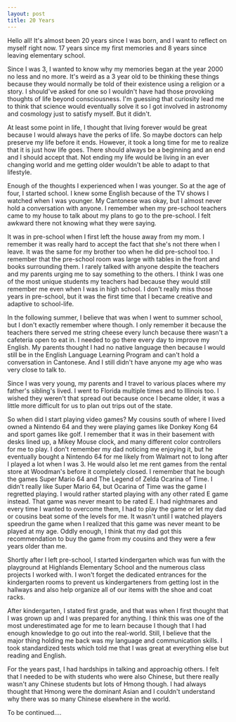 ```yaml
---
layout: post
title: 20 Years
---
```

Hello all! It's almost been 20 years since I was born, and I want to reflect on myself right now. 17 years since my first memories and 8 years since leaving elementary school.

Since I was 3, I wanted to know why my memories began at the year 2000 no less and no more. It's weird as a 3 year old to be thinking these things because they would normally be told of their existence using a religion or a story. I should've asked for one so I wouldn't have had those provoking thoughts of life beyond consciousness. I'm guessing that curiosity lead me to think that science would eventually solve it so I got involved in astronomy and cosmology just to satisfy myself. But it didn't.

At least some point in life, I thought that living forever would be great because I would always have the perks of life. So maybe doctors can help preserve my life before it ends. However, it took a long time for me to realize that it is just how life goes. There should always be a beginning and an end and I should accept that. Not ending my life would be living in an ever changing world and me getting older wouldn't be able to adapt to that lifestyle.

Enough of the thoughts I experienced when I was younger. So at the age of four, I started school. I knew some English because of the TV shows I watched when I was younger. My Cantonese was okay, but I almost never hold a conversation with anyone. I remember when my pre-school teachers came to my house to talk about my plans to go to the pre-school. I felt awkward there not knowing what they were saying.

It was in pre-school when I first left the house away from my mom. I remember it was really hard to accept the fact that she's not there when I leave. It was the same for my brother too when he did pre-school too. I remember that the pre-school room was large with tables in the front and books surrounding them. I rarely talked with anyone despite the teachers and my parents urging me to say something to the others. I think I was one of the most unique students my teachers had because they would still remember me even when I was in high school. I don't really miss those years in pre-school, but it was the first time that I became creative and adaptive to school-life.

 In the following summer, I believe that was when I went to summer school, but I don't exactly remember where though. I only remember it because the teachers there served me string cheese every lunch because there wasn't a cafeteria open to eat in. I needed to go there every day to improve my English. My parents thought I had no native language then because I would still be in the English Language Learning Program and can't hold a conversation in Cantonese. And I still didn't have anyone my age who was very close to talk to.

 Since I was very young, my parents and I travel to various places where my father's sibling's lived. I went to Florida multiple times and to Illinois too. I wished they weren't that spread out because once I became older, it was a little more difficult for us to plan out trips out of the state.

 So when did I start playing video games? My cousins south of where I lived owned a Nintendo 64 and they were playing games like Donkey Kong 64 and sport games like golf. I remember that it was in their basement with desks lined up, a Mikey Mouse clock, and many different color controllers for me to play. I don't remember my dad noticing me enjoying it, but he eventually bought a Nintendo 64 for me likely from Walmart not to long after I played a lot when I was 3. He would also let me rent games from the rental store at Woodman's before it completely closed. I remember that he bough the games Super Mario 64 and The Legend of Zelda Ocarina of Time. I didn't really like Super Mario 64, but Ocarina of Time was the game I regretted playing. I would rather started playing with any other rated E game instead. That game was never meant to be rated E. I had nightmares and every time I wanted to overcome them, I had to play the game or let my dad or cousins beat some of the levels for me. It wasn't until I watched players speedrun the game when I realized that this game was never meant to be played at my age. Oddly enough, I think that my dad got this recommendation to buy the game from my cousins and they were a few years older than me.

 Shortly after I left pre-school, I started kindergarten which was fun with the playground at Highlands Elementary School and the numerous class projects I worked with. I won't forget the dedicated entrances for the kindergarten rooms to prevent us kindergarteners from getting lost in the hallways and also help organize all of our items with the shoe and coat racks.

 After kindergarten, I stated first grade, and that was when I first thought that I was grown up and I was prepared for anything. I think this was one of the most underestimated age for me to learn because I though that I had enough knowledge to go out into the real-world. Still, I believe that the major thing holding me back was my language and communication skills. I took standardized tests which told me that I was great at everything else but reading and English.

 For the years past, I had hardships in talking and approachig others. I felt that I needed to be with students who were also Chinese, but there really wasn't any Chinese students but lots of Hmong though. I had always thought that Hmong were the dominant Asian and I couldn't understand why there was so many Chinese elsewhere in the world.

 To be continued....
